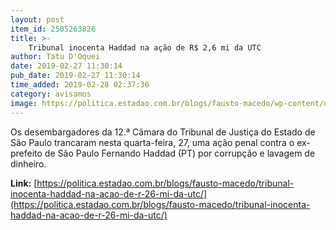 ```yaml
---
layout: post
item_id: 2505263826
title: >-
    Tribunal inocenta Haddad na ação de R$ 2,6 mi da UTC
author: Tatu D'Oquei
date: 2019-02-27 11:30:14
pub_date: 2019-02-27 11:30:14
time_added: 2019-02-28 02:37:36
category: avisamos
image: https://politica.estadao.com.br/blogs/fausto-macedo/wp-content/uploads/sites/41/2018/10/fernando-haddad-helvio-romero-estadao.jpg
---
```


Os desembargadores da 12.ª Câmara do Tribunal de Justiça do Estado de São Paulo trancaram nesta quarta-feira, 27, uma ação penal contra o ex-prefeito de São Paulo Fernando Haddad (PT) por corrupção e lavagem de dinheiro.

**Link:** [https://politica.estadao.com.br/blogs/fausto-macedo/tribunal-inocenta-haddad-na-acao-de-r-26-mi-da-utc/](https://politica.estadao.com.br/blogs/fausto-macedo/tribunal-inocenta-haddad-na-acao-de-r-26-mi-da-utc/)

